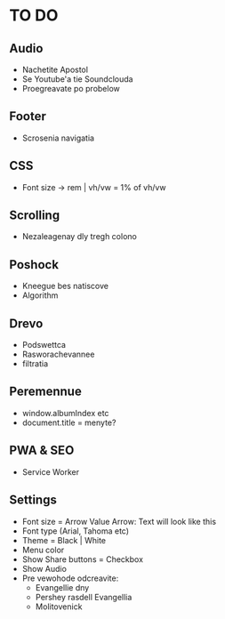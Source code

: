 # TO DO

## Audio
* Nachetite Apostol
* Se Youtube'a tie Soundclouda
* Proegreavate po probelow

## Footer
* Scrosenia navigatia

## CSS
* Font size -> rem | vh/vw = 1% of vh/vw

## Scrolling
* Nezaleagenay dly tregh colono

## Poshock  
* Kneegue bes natiscove
* Algorithm

## Drevo 
* Podswettca
* Rasworachevannee
* filtratia

## Peremennue
* window.albumIndex etc
* document.title = menyte?

## PWA & SEO
* Service Worker

## Settings
* Font size = Arrow Value Arrow: Text will look like this
* Font type (Arial, Tahoma etc)
* Theme = Black | White
* Menu color
* Show Share buttons = Checkbox
* Show Audio
* Pre vewohode odcreavite:
  * Evangellie dny
  * Pershey rasdell Evangellia
  * Molitovenick
